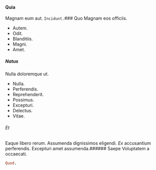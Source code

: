 #### Quia
Magnam eum aut.
`Incidunt.`### Quo
Magnam eos officiis.
* Autem. 
* Odit. 
* Blanditiis. 
* Magni. 
* Amet. 
##### Natus
Nulla doloremque ut.
* Nulla. 
* Perferendis. 
* Reprehenderit. 
* Possimus. 
* Excepturi. 
* Delectus. 
* Vitae. 
###### Et
Eaque libero rerum.
Assumenda dignissimos eligendi. _Ex_ accusantium perferendis. Excepturi amet assumenda.###### Saepe
Voluptatem a occaecati.
```ruby
Quod.
```